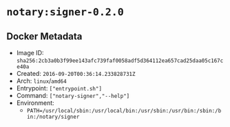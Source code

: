 # `notary:signer-0.2.0`

## Docker Metadata

- Image ID: `sha256:2cb3a0b3f99ee143afc739faf0058adf5d364112ea657cad25daa05c167ce40a`
- Created: `2016-09-20T00:36:14.233828731Z`
- Arch: `linux`/`amd64`
- Entrypoint: `["entrypoint.sh"]`
- Command: `["notary-signer","--help"]`
- Environment:
  - `PATH=/usr/local/sbin:/usr/local/bin:/usr/sbin:/usr/bin:/sbin:/bin:/notary/signer`
